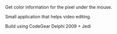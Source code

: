 Get color information for the pixel under the mouse.

Small application that helps video editing.

Build using CodeGear Delphi 2009 + Jedi